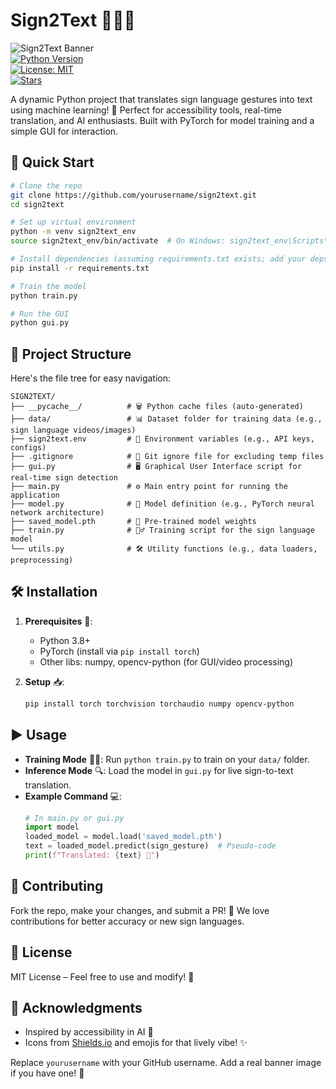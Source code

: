 # Sign2Text 🚀🤟📝

![Sign2Text Banner](https://img.shields.io/badge/Sign2Text-Sign%20Language%20to%20Text-blueviolet?style=for-the-badge&logo=python)  
[![Python Version](https://img.shields.io/badge/Python-3.8%2B-brightgreen.svg?style=flat&logo=python)](https://www.python.org/)  
[![License: MIT](https://img.shields.io/badge/License-MIT-yellow.svg?style=flat)](https://opensource.org/licenses/MIT)  
[![Stars](https://img.shields.io/github/stars/yourusername/sign2text?style=social)](https://github.com/yourusername/sign2text)  

A dynamic Python project that translates sign language gestures into text using machine learning! 🌟 Perfect for accessibility tools, real-time translation, and AI enthusiasts. Built with PyTorch for model training and a simple GUI for interaction.  

## 🚀 Quick Start  

```bash
# Clone the repo  
git clone https://github.com/yourusername/sign2text.git  
cd sign2text  

# Set up virtual environment  
python -m venv sign2text_env  
source sign2text_env/bin/activate  # On Windows: sign2text_env\Scripts\activate  

# Install dependencies (assuming requirements.txt exists; add your deps like torch, etc.)  
pip install -r requirements.txt  

# Train the model  
python train.py  

# Run the GUI  
python gui.py  
```  

## 📂 Project Structure  

Here's the file tree for easy navigation:  

```  
SIGN2TEXT/  
├── __pycache__/          # 🗑️ Python cache files (auto-generated)  
├── data/                 # 📊 Dataset folder for training data (e.g., sign language videos/images)  
├── sign2text.env         # 🔑 Environment variables (e.g., API keys, configs)  
├── .gitignore            # 🚫 Git ignore file for excluding temp files  
├── gui.py                # 🖥️ Graphical User Interface script for real-time sign detection  
├── main.py               # ⚙️ Main entry point for running the application  
├── model.py              # 🤖 Model definition (e.g., PyTorch neural network architecture)  
├── saved_model.pth       # 💾 Pre-trained model weights  
├── train.py              # 🏋️‍♂️ Training script for the sign language model  
└── utils.py              # 🛠️ Utility functions (e.g., data loaders, preprocessing)  
```  

## 🛠️ Installation  

1. **Prerequisites** 🔧:  
   - Python 3.8+  
   - PyTorch (install via `pip install torch`)  
   - Other libs: numpy, opencv-python (for GUI/video processing)  

2. **Setup** 📥:  
   ```bash
   pip install torch torchvision torchaudio numpy opencv-python  
   ```  

## ▶️ Usage  

- **Training Mode** 🏃‍♂️: Run `python train.py` to train on your `data/` folder.  
- **Inference Mode** 🔍: Load the model in `gui.py` for live sign-to-text translation.  
- **Example Command** 💻:  
  ```python
  # In main.py or gui.py  
  import model  
  loaded_model = model.load('saved_model.pth')  
  text = loaded_model.predict(sign_gesture)  # Pseudo-code  
  print(f"Translated: {text} 🎉")  
  ```  

## 🤝 Contributing  

Fork the repo, make your changes, and submit a PR! 🌈 We love contributions for better accuracy or new sign languages.  

## 📜 License  

MIT License – Feel free to use and modify! 📄  

## 🎉 Acknowledgments  

- Inspired by accessibility in AI 🤝  
- Icons from [Shields.io](https://shields.io/) and emojis for that lively vibe! ✨  

Replace `yourusername` with your GitHub username. Add a real banner image if you have one! 🚀
